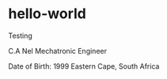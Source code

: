 # hello-world
Testing

C.A Nel
Mechatronic Engineer

Date of Birth: 1999
Eastern Cape, South Africa
